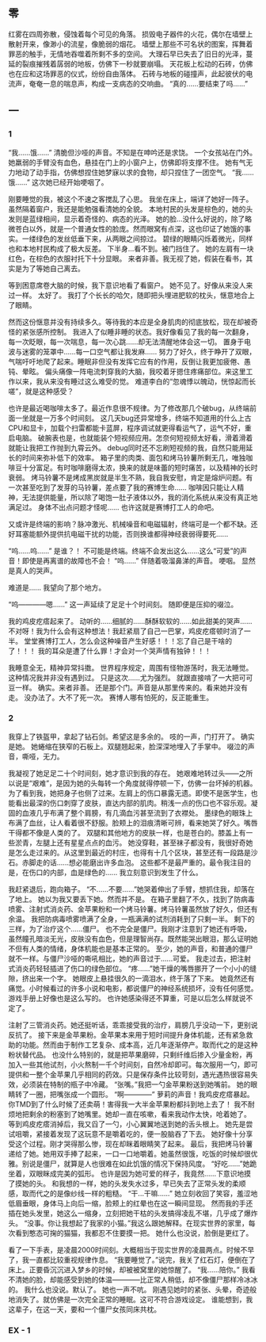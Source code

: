 ## 零
红雾在四周弥散，侵蚀着每个可见的角落。
损毁电子器件的火花，偶尔在墙壁上散射开来，像渺小的流星，像脆弱的烟花。
墙壁上那些不可名状的图案，挥舞着罪恶的触手，无情地吞噬着所剩不多的空间。
大理石早已失去了旧日的光泽，蔓延的裂痕摧残着孱弱的地板，仿佛下一秒就要崩塌。
天花板上松动的石砖，仿佛也在应和这场罪恶的仪式，纷纷自由落体。
石砖与地板的碰撞声，此起彼伏的电流声，奄奄一息的喘息声，构成一支病态的交响曲。
“真的......要结束了吗......”

## 一
### 1
“我......饿......”
清脆但沙哑的声音。不知是在呻吟还是求饶。
一个女孩站在门外。
她羸弱的手臂没有血色，悬挂在门上的小窗户上，仿佛即将支撑不住。
她有气无力地动了动手指，仿佛想捏住她梦寐以求的食物，却只捏住了一团空气。
“我......饿......”
这次她已经开始哽咽了。

刚要睡觉的我，被这个不速之客搅乱了心思。
我坐在床上，端详了她好一阵子。虽然隔着窗户，我还是能勉强看清她的全貌。
本地村民的头发是棕色的，她的头发则是蓝绿相间，显示着奇怪的、病态的光泽。
她的脸...没什么好说的，除了略微苍白以外，就是一个普通女性的脸庞。然而眼窝有点深，这也印证了她饿的事实。一缕绿色的发丝低垂下来，从两眼之间掠过。
碧绿的眼睛闪烁着微光，同样也和本地村民构成了极大反差。
下半身...看不到。被门挡住了。
她的左肩有一块红色，在棕色的衣服衬托下十分显眼。
来者非善。我无视了她，假装在看书，其实是为了等她自己离去。

等到困意席卷大脑的时候，我下意识地看了看窗户。
她不见了。好像从来没人来过一样。
太好了。
我打了个长长的哈欠，随即把头埋进肥软的枕头，惬意地合上了眼睛。

然而这份惬意并没有持续多久。等待我的本应是全身肌肉的彻底放松，现在却被奇怪的紧张感所控制。
我进入了似睡非睡的状态。我好像看见了我的每一次翻身，每一次眨眼，每一次喘息，每一次心跳......却无法清醒地体会这一切。
置身于电波与迷雾的笼罩中......每一口空气都让我发麻......
努力了好久，终于睁开了双眼，气喘吁吁地爬了起来。睡眠非但没有发挥它应有的作用，反倒让我更加疲倦、愚钝、晕眩。
偏头痛像一阵电流刺穿我的大脑，我咬着牙摁住疼痛部位。来这里工作以来，我从来没有睡过这么难受的觉。
难道李白的“忽魂悸以魄动，恍惊起而长嗟”，就是这种感受？

也许是最近喝咖啡太多了。最近作息很不规律。为了修改那几个破bug，从终端前面一坐就是一万多个时间刻。
这几天bug还异常增多，终端不知道用的什么上古CPU和显卡，加载个扫雷都能卡蓝屏，程序调试就更得看运气了，运气不好，重启电脑。
破腕表也是，也就能装个短视频应用。怎奈何短视频太好看，滑着滑着就能让我把工作抛到九霄云外。
debug同时还不忘刷短视频的我，自然只能用延长的时间来弥补低下的效率。
箱子里的肉类、面包和烤马铃薯所剩无几，唯独咖啡豆十分富足。有时咖啡磨得太浓，换来的就是味蕾的短时痛苦，以及精神的长时衰弱。
烤马铃薯不是烤成黑炭就是半生不熟，我自我安慰，肯定是熔炉问题。有一次甚至吃到了发芽的马铃薯，差点要了我的赛博生命......
咖啡因只能让人精神，无法提供能量，所以除了喝饱一肚子液体以外，我的消化系统从来没有真正地满足过。
身体不出点问题才怪呢......
也许这就是赛博打工人的命吧。

又或许是终端的影响？脉冲激光、机械噪音和电磁辐射，终端可是一个都不缺。还好耳塞能额外提供抗电磁干扰的功能，否则换谁都得神经衰弱得要死......

“呜......呜......”
是谁？！
不可能是终端。终端不会发出这么......这么“可爱”的声音！即使是再离谱的故障也不会！
“呜......”
伴随着吸溜鼻涕的声音。
哽咽。
显然是真人的哭声。

难道是......
我望向了那个地方。

“呜————嗯......”
这一声延续了足足十个时间刻。
随即便是压抑的啜泣。

我的鸡皮疙瘩起来了。
动听的......细腻的......酥酥软软的......如此甜美的哭声......
不对呀！我为什么会有这种想法！我赶紧扇了自己一巴掌，鸡皮疙瘩顿时消了一半。
堂堂赛博打工人，怎么会这种噪音产生好感！！！忘了自己是干啥的了！！！
我的耳朵是遭了什么罪！才会对一个哭声情有独钟！！！

我睡意全无，精神异常抖擞。
世界程序规定，周围有怪物游荡时，我无法睡觉。这种情况我并非没有遇到过。
只是这次......尤为强烈。
就跟直接啃了一大把可可豆一样。
确实。来者非善。
还是那个门。声音是从那里传来的。看来她并没有走。
没办法了。大不了死一次。
赛博人哪有怕死的，反正能重生。

### 2
我穿上了铁盔甲，拿起了钻石剑。希望这是多余的。
吱的一声，门打开了。
确实是她。
她蜷缩在狭窄的石板上。双腿翘起来，脸深深地埋入了手掌中。
啜泣的声音，嘶哑，无力。

我凝视了她足足二十个时间刻，她才意识到我的存在。
她艰难地转过头——之所以说是“艰难”，是因为她的头每转一个角度就得停顿一下，仿佛一台坏掉的机器。
为了看到我，她把身子也侧了过来。左肩上的伤口暴露无遗。即使不是医学生，也能看出最深的伤口刺穿了皮肤，直达内部的肌肉。稍浅一点的伤口也不容乐观。凝固的血液几乎布满了整个肩膀，有几滴血污甚至流到了衣襟处。
墨绿色的眼珠上布满了血丝，让人看着很不舒服。脸颊上的泪痕清晰可辨，看来她哭了好久。嘴唇干得都不像是人类的了。
双腿和其他地方的皮肤一样，也是苍白的。膝盖上有一些淤青，左腿上还有星星点点的血污。
她没穿鞋，甚至袜子都没有，我很好奇她是怎么走过来的。从这里到最近的村庄，也得有十几个区块，甚至还有一段路是沙石。赤脚走的话......想必能磨出许多血泡。
这些都不是最严重的。最令我注目的是，在伤口的内部，血是绿色的......
我立刻意识到发生了什么。

我赶紧退后，跑向箱子。
“不......不要......”她哭着伸出了手臂，想抓住我，却落在了地上。
她以为我又要丢下她。然而并不是。
在箱子里翻了不久，找到了防病毒喷雾、注射式消炎药、金苹果粉和一个烤马铃薯。烤马铃薯虽然放了好久，但还有余温。
我把防病毒喷雾喷满了全身，一瓶满满的试剂消耗到了只剩一半。
剩下的三样，为了治疗这个......僵尸。
也不完全是僵尸。我刚才注意到了她还有呼吸，虽然瞳孔暗淡无光，皮肤没有血色，但是理智尚存。既然能哭出眼泪，那么证明她不但有人类的情绪，身体机能也是基本正常的。
至少，她的声音，和普通的僵尸就不一样。与僵尸沙哑的嘶吼相比，她的声音过于......可爱。
我走过去，把注射式消炎药轻轻插进了伤口的绿色部位。
“疼......”她干燥的嘴唇挪开了一个小小的缝隙，挤出来一个字。
她眼皮上悬挂很久的一滴泪水，终于落了下来。
她竟然还有痛觉。小时候看过的许多小说和电影，都说僵尸的神经系统损坏，没有任何感觉。游戏手册上好像也是这么写的。
也许她感染得还不算重，可是以后怎么样就说不定了。

注射了三管消炎药。她还挺听话，乖乖接受我的治疗，肩膀几乎没动一下，更别说反抗了。
接下来是金苹果粉。金苹果本来用于短时间提升身体机能，还有紧急救助的功能。然而由于制作工艺复杂、成本高，近几年逐渐停产。取而代之的是这种粉状替代品。
也没什么特别的，就是把苹果磨碎，只剩纤维后掺入少量金粉，再加入一些其他试剂，小火熬制一千个时间刻，自然冷却即可。每次服用一勺，即可提供和一整个金苹果几乎相同的药效。只是保存条件比较苛刻，遇光遇热很容易失效，必须装在特制的瓶子中冷藏。
“张嘴。”我把一勺金苹果粉送到她嘴前。
她的眼睛转了一圈，把嘴张成一个圆形。
“啊————”
萝莉的声音！我鸡皮疙瘩暴起。
你TMD到了什么时候了还卖萌！害得我一大半金苹果粉都抖到地上去了！
我不耐烦地把剩余的粉塞到了她嘴里。她却一直在咳嗽，看来我动作太快，呛着她了。
等到鸡皮疙瘩消掉后，我又舀了一勺，小心翼翼地送到她的舌头根上。
她先是尝试咀嚼，紧接着发现了这玩意不是嚼着吃的，便一股脑吞了下去。
她好像十分享受这个过程。刚才哭得那么惨，现在却眯着眼睛笑了起来。
最后，我把烤马铃薯递给了她。她用双手捧了起来，一口一口地嚼着。她虽然很饿，吃饭的时候却很优雅。别说是僵尸，就算是人也很难在如此饥饿的情况下保持风度。
“好吃......”她跪坐着，双眼眯成完美的弧形。
也许是因为她可爱的样子，我竟然......下意识地摸了摸她的头。
和我想的一样，她的头发失水过多，早已失去了正常头发的柔顺感，取而代之的是像纱线一样的粗糙。
“干...干嘛......”
她立刻收回了笑容，羞涩地低眉垂眼，身体马上向后一缩，脸颊上的红晕也在这一瞬间显现。
然而我的手还插在她头发里，她这么一缩身，立刻把她干枯的头发搞得凌乱不堪，几乎成了爆炸头。
“没事。你让我想起了我家的小猫。”我这么跟她解释。在现实世界的家里，每次看到憨态可掬的猫猫，我都忍不住要摸一把。
她什么也没说，脸倒是更红了。

看了一下手表，是凌晨2000时间刻。大概相当于现实世界的凌晨两点。时候不早了，我一直都比较重视规律作息。
“我要睡觉了。”说完，我关了红石灯，便倒在了床上。正要昏沉沉进入梦乡的时候，却被被窝里的她惊醒了。
“我......陪你。”
我看不清她的脸，却能感受到她的体温————比正常人稍低，却不像僵尸那样冷冰冰的。
我什么也没说。默认了。
她也一声不吭。
刚遇见她时的紧张、头晕，奇迹般地消失了。就仿佛是一次完全正常的睡眠。这可不符合游戏设定。
谁能想到，我这辈子，在这一天，要和一个僵尸女孩同床共枕。

### EX - 1
